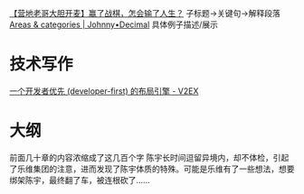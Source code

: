 [【营地老哥大胆开麦】赢了战棋，怎会输了人生？](https://www.iyingdi.com/web/bbspost/detail/2341562)
子标题→关键句→解释段落
[Areas & categories | Johnny•Decimal](https://johnnydecimal.com/concepts/areas-categories/)
	具体例子描述/展示

#	技术写作
[一个开发者优先 (developer-first) 的布局引擎 - V2EX](https://www.v2ex.com/t/775608)

# 大纲
前面几十章的内容浓缩成了这几百个字
陈宇长时间逗留异境内，却不体检，引起了乐维集团的注意，进而发现了陈宇体质的特殊。可能是乐维有了一些想法，想要绑架陈宇，最终翻了车，被连根砍了……
